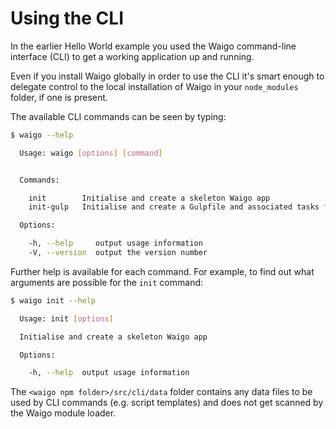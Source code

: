 # Using the CLI

In the earlier Hello World example you used the Waigo command-line interface (CLI) to get a 
working application up and running. 

Even if you install Waigo globally in order to use the CLI it's smart enough to delegate control to the local 
installation of Waigo in your `node_modules` folder, if one is present.

The available CLI commands can be seen by typing:

```bash
$ waigo --help

  Usage: waigo [options] [command]


  Commands:

    init        Initialise and create a skeleton Waigo app
    init-gulp   Initialise and create a Gulpfile and associated tasks for development purposes

  Options:

    -h, --help     output usage information
    -V, --version  output the version number
``` 

Further help is available for each command. For example, to find out what 
arguments are possible for the `init` command:

```bash
$ waigo init --help

  Usage: init [options]

  Initialise and create a skeleton Waigo app

  Options:

    -h, --help  output usage information
```

The `<waigo npm folder>/src/cli/data` folder contains 
any data files to be used by CLI commands (e.g. script templates) and does not get 
scanned by the Waigo module loader.


